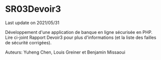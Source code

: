 # SR03Devoir3
Last update on 2021/05/31

Développement d'une application de banque en ligne sécurisée en PHP. Lire ci-joint Rapport Devoir3 pour plus d'informations (et la liste des failles de sécurité corrigées).

Auteurs: Yuheng Chen, Louis Greiner et Benjamin Missaoui
